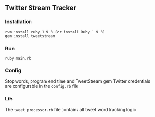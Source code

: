 ## Twitter Stream Tracker

### Installation

    rvm install ruby 1.9.3 (or install Ruby 1.9.3)
    gem install tweetstream

### Run

    ruby main.rb

### Config

Stop words, program end time and TweetStream gem Twitter credentials are configurable in the `config.rb` file

### Lib

The `tweet_processor.rb` file contains all tweet word tracking logic
